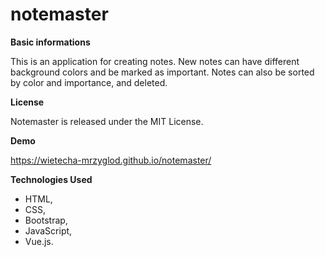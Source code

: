 # notemaster

**Basic informations**

This is an application for creating notes. New notes can have different background colors and be marked as important. Notes can also be sorted by color and importance, and deleted.


**License**

 Notemaster is released under the MIT License.


**Demo**

https://wietecha-mrzyglod.github.io/notemaster/


**Technologies Used**

* HTML,
* CSS,
* Bootstrap,
* JavaScript,
* Vue.js.
